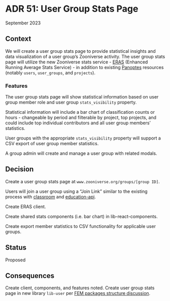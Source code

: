 # ADR 51: User Group Stats Page

September 2023

## Context

We will create a user group stats page to provide statistical insights and data visualization of a user group’s Zooniverse activity. The user group stats page will utilize the new Zooniverse stats service - [ERAS](https://github.com/zooniverse/eras) (Enhanced Running Average Stats Service) - in addition to existing [Panoptes](https://github.com/zooniverse/panoptes) resources (notably `users`, `user_groups`, and `projects`).

### Features

The user group stats page will show statistical information based on user group member role and user group `stats_visibility` property.

Statistical information will include a bar chart of classification counts or hours - changeable by period and filterable by project, top projects, and could include top individual contributors and all user group members’ statistics.

User groups with the appropriate `stats_visibility` property will support a CSV export of user group member statistics.

A group admin will create and manage a user group with related modals.

## Decision

Create a user group stats page at `www.zooniverse.org/groups/[group ID]`.

Users will join a user group using a “Join Link” similar to the existing process with [classroom](https://github.com/zooniverse/classroom) and [education-api](https://github.com/zooniverse/education-api).

Create ERAS client.

Create shared stats components (i.e. bar chart) in lib-react-components.

Create export member statistics to CSV functionality for applicable user groups.

## Status

Proposed

## Consequences

Create client, components, and features noted. Create user group stats page in new library `lib-user` per [FEM packages structure discussion](https://github.com/zooniverse/front-end-monorepo/discussions/5089).
